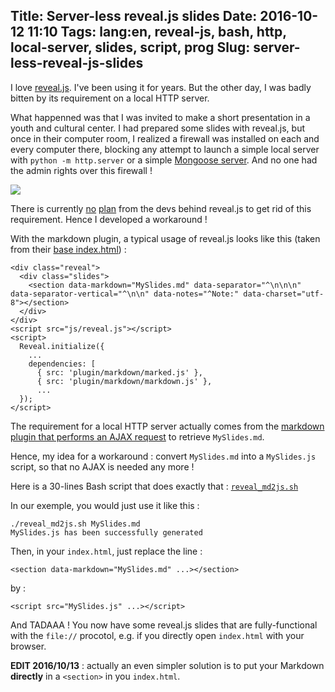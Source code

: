 Title: Server-less reveal.js slides
Date: 2016-10-12 11:10
Tags: lang:en, reveal-js, bash, http, local-server, slides, script, prog
Slug: server-less-reveal-js-slides
---
I love [reveal.js](http://lab.hakim.se/reveal-js). I've been using it for years. But the other day, I was badly bitten by its requirement on a local HTTP server.

What happenned was that I was invited to make a short presentation in a youth and cultural center. I had prepared some slides with reveal.js, but once in their computer room, I realized a firewall was installed on each and every computer there, blocking any attempt to launch a simple local server with `python -m http.server` or a simple [Mongoose server](https://www.cesanta.com/products/binary). And no one had the admin rights over this firewall !

![](images/wwcb/daffy_tree_slam.gif)

There is currently [no](https://github.com/hakimel/reveal.js/issues/610) [plan](https://github.com/hakimel/reveal.js/issues/673) from the devs behind reveal.js to get rid of this requirement. Hence I developed a workaround !

With the markdown plugin, a typical usage of reveal.js looks like this (taken from their [base index.html](https://github.com/hakimel/reveal.js/blob/master/index.html)) :
```
<div class="reveal">
  <div class="slides">
    <section data-markdown="MySlides.md" data-separator="^\n\n\n" data-separator-vertical="^\n\n" data-notes="^Note:" data-charset="utf-8"></section>
  </div>
</div>
<script src="js/reveal.js"></script>
<script>
  Reveal.initialize({
    ...
    dependencies: [
      { src: 'plugin/markdown/marked.js' },
      { src: 'plugin/markdown/markdown.js' },
      ...
  });
</script>
```

The requirement for a local HTTP server actually comes from the [markdown plugin that performs an AJAX request](https://github.com/hakimel/reveal.js/blob/master/plugin/markdown/markdown.js#L222) to retrieve `MySlides.md`.

Hence, my idea for a workaround : convert `MySlides.md` into a `MySlides.js` script, so that no AJAX is needed any more !

Here is a 30-lines Bash script that does exactly that : [`reveal_md2js.sh`](https://github.com/Lucas-C/linux_configuration/blob/master/bin/reveal_md2js.sh)

In our exemple, you would just use it like this :

    ./reveal_md2js.sh MySlides.md
    MySlides.js has been successfully generated

Then, in your `index.html`, just replace the line :

    <section data-markdown="MySlides.md" ...></section>

by :

    <script src="MySlides.js" ...></script>

And TADAAA ! You now have some reveal.js slides that are  fully-functional with the `file://` procotol, e.g. if you directly open `index.html` with your browser.

**EDIT 2016/10/13** : actually an even simpler solution is to put your Markdown **directly** in a `<section>` in you `index.html`.
